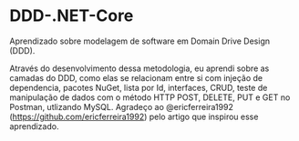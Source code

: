 # DDD-.NET-Core
Aprendizado sobre modelagem de software em Domain Drive Design (DDD).

Através do desenvolvimento dessa metodologia, eu aprendi sobre as camadas do DDD, como elas se relacionam entre si com injeção de dependencia, pacotes NuGet, lista por Id, interfaces, CRUD, teste de manipulação de dados com o método HTTP POST, DELETE, PUT e GET no Postman, utlizando MySQL. 
Agradeço ao @ericferreira1992 (https://github.com/ericferreira1992) pelo artigo que inspirou esse aprendizado.
